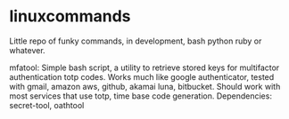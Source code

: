 # linuxcommands
Little repo of funky commands, in development, bash python ruby or whatever.



mfatool:
Simple bash script, a utility to retrieve stored keys for multifactor authentication totp codes. Works much like google authenticator, tested with gmail, amazon aws, github, akamai luna, bitbucket. 
Should work with most services that use totp, time base code generation.
Dependencies: secret-tool, oathtool